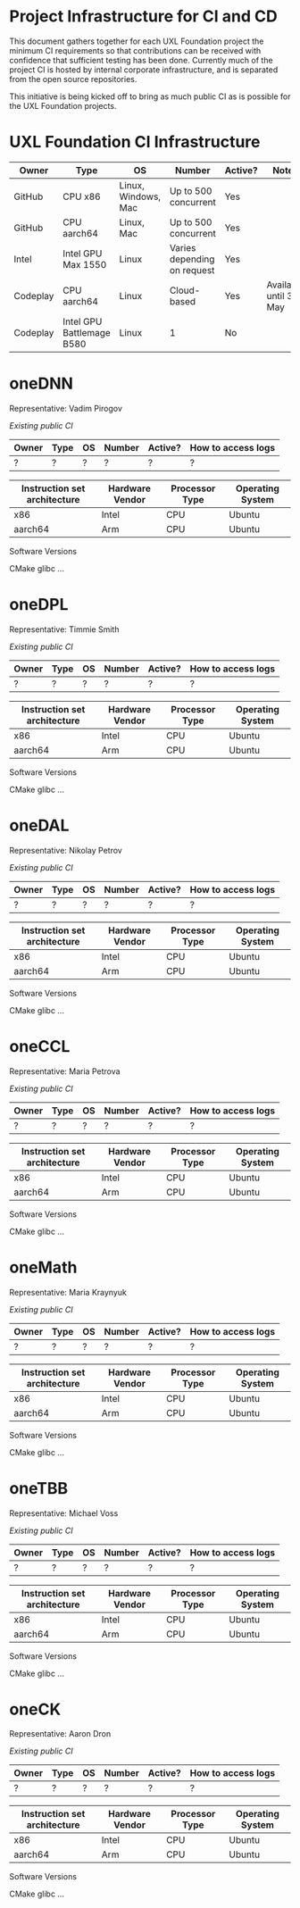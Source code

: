 # Project Infrastructure for CI and CD

This document gathers together for each UXL Foundation project the minimum CI requirements so that contributions can be received with confidence that sufficient testing has been done.
Currently much of the project CI is hosted by internal corporate infrastructure, and is separated from the open source repositories.

This initiative is being kicked off to bring as much public CI as is possible for the UXL Foundation projects.

UXL Foundation CI Infrastructure
================================

| Owner | Type | OS | Number | Active? | Notes |
| --- | --- | --- | --- | --- | --- |
| GitHub | CPU x86 | Linux, Windows, Mac | Up to 500 concurrent | Yes | |
| GitHub | CPU aarch64 | Linux, Mac | Up to 500 concurrent | Yes | |
| Intel | Intel GPU Max 1550 | Linux | Varies depending on request | Yes | |
| Codeplay | CPU aarch64 | Linux | Cloud-based | Yes | Available until 31 May |
| Codeplay | Intel GPU Battlemage B580 | Linux | 1 | No | |

oneDNN 
======

Representative: Vadim Pirogov

*Existing public CI*

| Owner | Type | OS | Number | Active? | How to access logs |
| --- | --- | --- | --- | --- | --- |
| ? | ? | ? | ? | ? | ? |

| Instruction set architecture | Hardware Vendor | Processor Type | Operating System | 
| --- | --- | --- | --- |
| x86 | Intel | CPU | Ubuntu |
| aarch64 | Arm | CPU | Ubuntu |

Software Versions

CMake
glibc
...

oneDPL 
======

Representative: Timmie Smith

*Existing public CI*

| Owner | Type | OS | Number | Active? | How to access logs |
| --- | --- | --- | --- | --- | --- |
| ? | ? | ? | ? | ? | ? |

| Instruction set architecture | Hardware Vendor | Processor Type | Operating System | 
| --- | --- | --- | --- |
| x86 | Intel | CPU | Ubuntu |
| aarch64 | Arm | CPU | Ubuntu |

Software Versions

CMake
glibc
...

oneDAL 
======

Representative: Nikolay Petrov

*Existing public CI*

| Owner | Type | OS | Number | Active? | How to access logs |
| --- | --- | --- | --- | --- | --- |
| ? | ? | ? | ? | ? | ? |

| Instruction set architecture | Hardware Vendor | Processor Type | Operating System | 
| --- | --- | --- | --- |
| x86 | Intel | CPU | Ubuntu |
| aarch64 | Arm | CPU | Ubuntu |

Software Versions

CMake
glibc
...

oneCCL 
======

Representative: Maria Petrova

*Existing public CI*

| Owner | Type | OS | Number | Active? | How to access logs |
| --- | --- | --- | --- | --- | --- |
| ? | ? | ? | ? | ? | ? |

| Instruction set architecture | Hardware Vendor | Processor Type | Operating System | 
| --- | --- | --- | --- |
| x86 | Intel | CPU | Ubuntu |
| aarch64 | Arm | CPU | Ubuntu |

Software Versions

CMake
glibc
...

oneMath
=======

Representative: Maria Kraynyuk

*Existing public CI*

| Owner | Type | OS | Number | Active? | How to access logs |
| --- | --- | --- | --- | --- | --- |
| ? | ? | ? | ? | ? | ? |

| Instruction set architecture | Hardware Vendor | Processor Type | Operating System | 
| --- | --- | --- | --- |
| x86 | Intel | CPU | Ubuntu |
| aarch64 | Arm | CPU | Ubuntu |

Software Versions

CMake
glibc
...

oneTBB 
======

Representative: Michael Voss

*Existing public CI*

| Owner | Type | OS | Number | Active? | How to access logs |
| --- | --- | --- | --- | --- | --- |
| ? | ? | ? | ? | ? | ? |

| Instruction set architecture | Hardware Vendor | Processor Type | Operating System | 
| --- | --- | --- | --- |
| x86 | Intel | CPU | Ubuntu |
| aarch64 | Arm | CPU | Ubuntu |

Software Versions

CMake
glibc
...

oneCK 
=====

Representative: Aaron Dron

*Existing public CI*

| Owner | Type | OS | Number | Active? | How to access logs |
| --- | --- | --- | --- | --- | --- |
| ? | ? | ? | ? | ? | ? |

| Instruction set architecture | Hardware Vendor | Processor Type | Operating System | 
| --- | --- | --- | --- |
| x86 | Intel | CPU | Ubuntu |
| aarch64 | Arm | CPU | Ubuntu |

Software Versions

CMake
glibc
...
